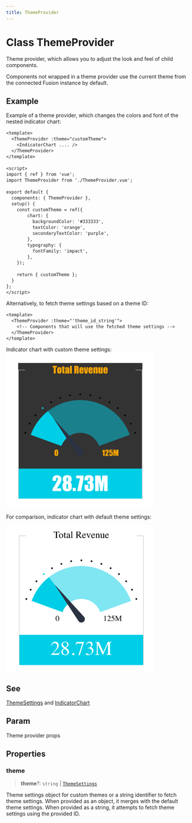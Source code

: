 ```yaml
---
title: ThemeProvider
---
```


# Class ThemeProvider

Theme provider, which allows you to adjust the look and feel of child components.

Components not wrapped in a theme provider use the current theme from the connected Fusion instance by default.

## Example

Example of a theme provider, which changes the colors and font of the nested indicator chart:
```vue
<template>
  <ThemeProvider :theme="customTheme">
    <IndicatorChart .... />
  </ThemeProvider>
</template>

<script>
import { ref } from 'vue';
import ThemeProvider from './ThemeProvider.vue';

export default {
  components: { ThemeProvider },
  setup() {
    const customTheme = ref({
        chart: {
          backgroundColor: '#333333',
          textColor: 'orange',
          secondaryTextColor: 'purple',
        },
        typography: {
          fontFamily: 'impact',
        },
    });

    return { customTheme };
  }
};
</script>
```

Alternatively, to fetch theme settings based on a theme ID:
```vue
<template>
  <ThemeProvider :theme="'theme_id_string'">
    <!-- Components that will use the fetched theme settings -->
  </ThemeProvider>
</template>
```

Indicator chart with custom theme settings:
<img src="../../../img/indicator-chart-example-2.png" width="400px" />

For comparison, indicator chart with default theme settings:

<img src="../../../img/indicator-chart-example-1.png" width="400px" />

## See

[ThemeSettings](../interfaces/interface.ThemeSettings.md) and [IndicatorChart](../charts/class.IndicatorChart.md)

## Param

Theme provider props

## Properties

### theme

> **theme**?: `string` \| [`ThemeSettings`](../interfaces/interface.ThemeSettings.md)

Theme settings object for custom themes or a string identifier to fetch theme settings. When provided as an object, it merges with the default theme settings. When provided as a string, it attempts to fetch theme settings using the provided ID.
